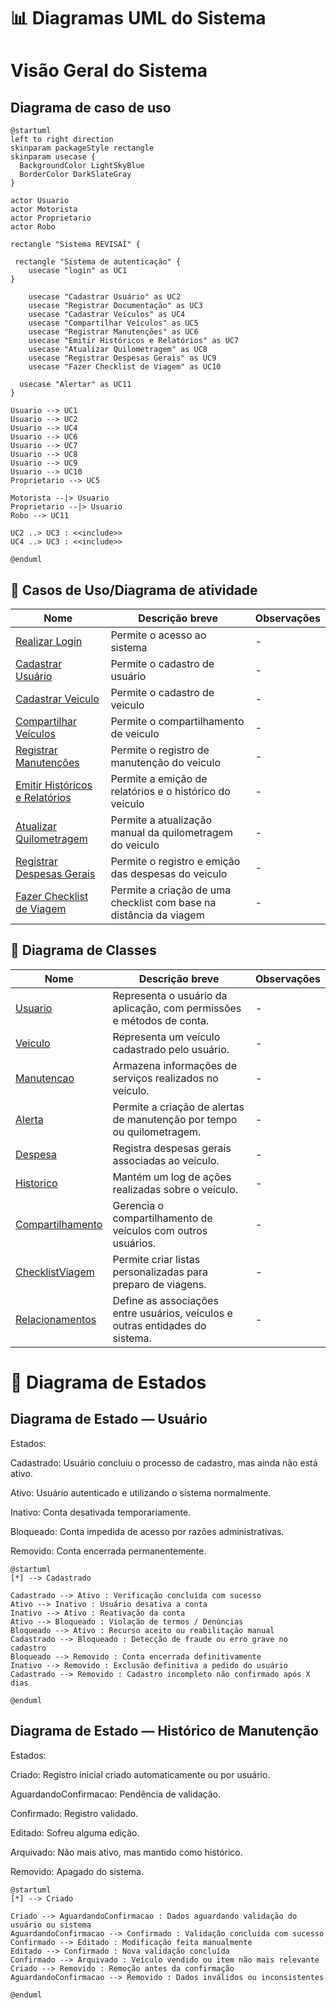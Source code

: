# 📊 Diagramas UML do Sistema

# Visão Geral do Sistema

## Diagrama de caso de uso

```puml
@startuml
left to right direction
skinparam packageStyle rectangle
skinparam usecase {
  BackgroundColor LightSkyBlue
  BorderColor DarkSlateGray
}

actor Usuario
actor Motorista
actor Proprietario
actor Robo

rectangle "Sistema REVISAÍ" {

 rectangle "Sistema de autenticação" {
    usecase "login" as UC1
}
  
    usecase "Cadastrar Usuário" as UC2
    usecase "Registrar Documentação" as UC3
    usecase "Cadastrar Veículos" as UC4
    usecase "Compartilhar Veículos" as UC5
    usecase "Registrar Manutenções" as UC6
    usecase "Emitir Históricos e Relatórios" as UC7
    usecase "Atualizar Quilometragem" as UC8
    usecase "Registrar Despesas Gerais" as UC9
    usecase "Fazer Checklist de Viagem" as UC10
  
  usecase "Alertar" as UC11
}

Usuario --> UC1
Usuario --> UC2
Usuario --> UC4
Usuario --> UC6
Usuario --> UC7
Usuario --> UC8
Usuario --> UC9
Usuario --> UC10
Proprietario --> UC5

Motorista --|> Usuario
Proprietario --|> Usuario
Robo --> UC11

UC2 ..> UC3 : <<include>>
UC4 ..> UC3 : <<include>>

@enduml
```

## 🔹 Casos de Uso/Diagrama de atividade

| Nome                               | Descrição breve             | Observações |
| ---------------------------------- | --------------------------- | ----------- |
| [Realizar Login](./UC_login.md) | Permite o acesso ao sistema | -           |
| [Cadastrar Usuário](./UC_Cadastro_Usuário.md) | Permite o cadastro de usuário | -           |
| [Cadastrar Veiculo](./UC_Cadastro_Veículo.md) | Permite o cadastro de veiculo | -           |
| [Compartilhar Veículos](./UC_Compartilhar_Veículo.md) | Permite o compartilhamento de veiculo | -           |
| [Registrar Manutenções](./UC_Manutenção.md) | Permite o registro de manutenção do veiculo | -           |
| [Emitir Históricos e Relatórios](./UC_Emitir_Relatório.md) | Permite a emição de relatórios e o histórico do veiculo | -           |
| [Atualizar Quilometragem](./UC_Quilometragem.md) | Permite a atualização manual da quilometragem do veiculo | -           |
| [Registrar Despesas Gerais](./UC_Registro_Despesas.md) | Permite o registro e emição das despesas do veiculo | -           |
| [Fazer Checklist de Viagem](./UC_Checklist.md) | Permite a criação de uma checklist com base na distância da viagem | -           |


## 🔹 Diagrama de Classes

| Nome                                     | Descrição breve                                               | Observações |
|------------------------------------------|----------------------------------------------------------------|-------------|
| [Usuario](./CL_Usuario.md)               | Representa o usuário da aplicação, com permissões e métodos de conta. | -           |
| [Veiculo](./CL_Veiculo.md)               | Representa um veículo cadastrado pelo usuário.                 | -           |
| [Manutencao](./CL_Manutencao.md)        | Armazena informações de serviços realizados no veículo.       | -           |
| [Alerta](./CL_Alerta.md)                 | Permite a criação de alertas de manutenção por tempo ou quilometragem. | -           |
| [Despesa](./CL_Despesa.md)               | Registra despesas gerais associadas ao veículo.               | -           |
| [Historico](./CL_Historico.md)           | Mantém um log de ações realizadas sobre o veículo.            | -           |
| [Compartilhamento](./CL_Compartilhamento.md) | Gerencia o compartilhamento de veículos com outros usuários.   | -           |
| [ChecklistViagem](./CL_Checklist.md)     | Permite criar listas personalizadas para preparo de viagens.   | -           |
| [Relacionamentos](./CL_Relacionamentos.md) | Define as associações entre usuários, veículos e outras entidades do sistema. | -           |


# 🔹 Diagrama de Estados

## Diagrama de Estado — Usuário

Estados:

Cadastrado: Usuário concluiu o processo de cadastro, mas ainda não está ativo.

Ativo: Usuário autenticado e utilizando o sistema normalmente.

Inativo: Conta desativada temporariamente.

Bloqueado: Conta impedida de acesso por razões administrativas.

Removido: Conta encerrada permanentemente.

```plantuml
@startuml
[*] --> Cadastrado

Cadastrado --> Ativo : Verificação concluída com sucesso
Ativo --> Inativo : Usuário desativa a conta
Inativo --> Ativo : Reativação da conta
Ativo --> Bloqueado : Violação de termos / Denúncias
Bloqueado --> Ativo : Recurso aceito ou reabilitação manual
Cadastrado --> Bloqueado : Detecção de fraude ou erro grave no cadastro
Bloqueado --> Removido : Conta encerrada definitivamente
Inativo --> Removido : Exclusão definitiva a pedido do usuário
Cadastrado --> Removido : Cadastro incompleto não confirmado após X dias

@enduml
```

## Diagrama de Estado — Histórico de Manutenção 

Estados:

Criado: Registro inicial criado automaticamente ou por usuário.

AguardandoConfirmacao: Pendência de validação.

Confirmado: Registro validado.

Editado: Sofreu alguma edição.

Arquivado: Não mais ativo, mas mantido como histórico.

Removido: Apagado do sistema.

```plantuml
@startuml
[*] --> Criado

Criado --> AguardandoConfirmacao : Dados aguardando validação do usuário ou sistema
AguardandoConfirmacao --> Confirmado : Validação concluída com sucesso
Confirmado --> Editado : Modificação feita manualmente
Editado --> Confirmado : Nova validação concluída
Confirmado --> Arquivado : Veículo vendido ou item não mais relevante
Criado --> Removido : Remoção antes da confirmação
AguardandoConfirmacao --> Removido : Dados inválidos ou inconsistentes

@enduml

```
